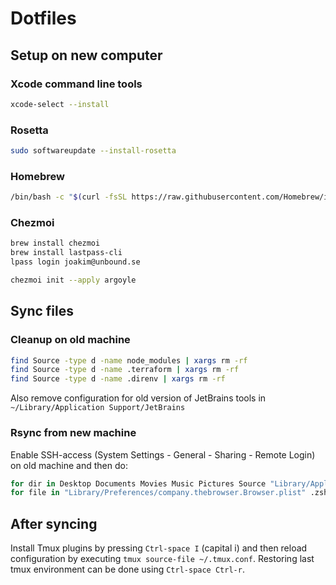 # Dotfiles

## Setup on new computer

### Xcode command line tools

```bash
xcode-select --install
````

### Rosetta

```bash
sudo softwareupdate --install-rosetta
```

### Homebrew

```bash
/bin/bash -c "$(curl -fsSL https://raw.githubusercontent.com/Homebrew/install/HEAD/install.sh)"
```

### Chezmoi

```bash
brew install chezmoi
brew install lastpass-cli
lpass login joakim@unbound.se
```

```bash
chezmoi init --apply argoyle
```

## Sync files

### Cleanup on old machine

```bash
find Source -type d -name node_modules | xargs rm -rf
find Source -type d -name .terraform | xargs rm -rf
find Source -type d -name .direnv | xargs rm -rf
```

Also remove configuration for old version of JetBrains tools in `~/Library/Application Support/JetBrains`

### Rsync from new machine

Enable SSH-access (System Settings - General - Sharing - Remote Login) on old machine and then do:

```bash
for dir in Desktop Documents Movies Music Pictures Source "Library/Application Support/Arc" "Library/Application Support/JetBrains" .local/share/tmux ; do rsync -azPp argoyle@<old ip>:"$dir/" "$dir"; done;
for file in "Library/Preferences/company.thebrowser.Browser.plist" .zsh_history ; do rsync -azPp argoyle@<old ip>:"$file" "$file"; done;
```

## After syncing

Install Tmux plugins by pressing `Ctrl-space I` (capital i) and then reload configuration by
executing `tmux source-file ~/.tmux.conf`.
Restoring last tmux environment can be done using `Ctrl-space Ctrl-r`.

